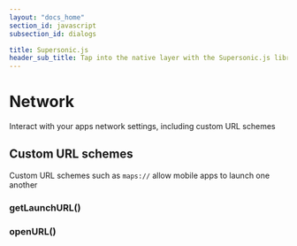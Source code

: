 ```yaml
---
layout: "docs_home"
section_id: javascript
subsection_id: dialogs

title: Supersonic.js
header_sub_title: Tap into the native layer with the Supersonic.js library
---
```

# Network
Interact with your apps network settings, including custom URL schemes

## Custom URL schemes

Custom URL schemes such as `maps://` allow mobile apps to launch one another

### getLaunchURL()

### openURL()
